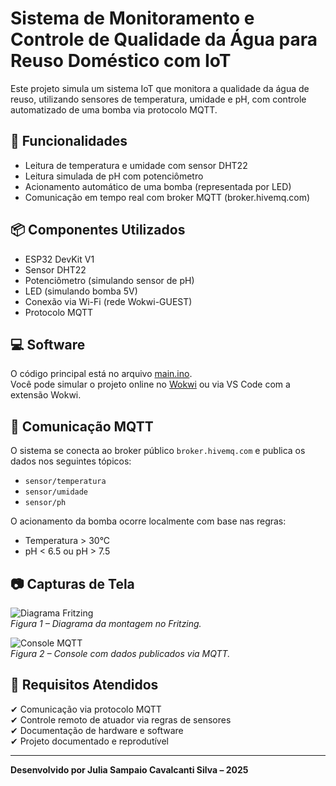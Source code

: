 # Sistema de Monitoramento e Controle de Qualidade da Água para Reuso Doméstico com IoT

Este projeto simula um sistema IoT que monitora a qualidade da água de reuso, utilizando sensores de temperatura, umidade e pH, com controle automatizado de uma bomba via protocolo MQTT.

## 🔧 Funcionalidades

- Leitura de temperatura e umidade com sensor DHT22
- Leitura simulada de pH com potenciômetro
- Acionamento automático de uma bomba (representada por LED)
- Comunicação em tempo real com broker MQTT (broker.hivemq.com)

## 📦 Componentes Utilizados

- ESP32 DevKit V1
- Sensor DHT22
- Potenciômetro (simulando sensor de pH)
- LED (simulando bomba 5V)
- Conexão via Wi-Fi (rede Wokwi-GUEST)
- Protocolo MQTT

## 💻 Software

O código principal está no arquivo [main.ino](main.ino).  
Você pode simular o projeto online no [Wokwi](https://wokwi.com) ou via VS Code com a extensão Wokwi.

## 📡 Comunicação MQTT

O sistema se conecta ao broker público `broker.hivemq.com` e publica os dados nos seguintes tópicos:

- `sensor/temperatura`
- `sensor/umidade`
- `sensor/ph`

O acionamento da bomba ocorre localmente com base nas regras:

- Temperatura > 30°C
- pH < 6.5 ou pH > 7.5

## 📷 Capturas de Tela

![Diagrama Fritzing](imagens/fritzing-diagrama.png)  
*Figura 1 – Diagrama da montagem no Fritzing.*

![Console MQTT](imagens/mqtt-console.png)  
*Figura 2 – Console com dados publicados via MQTT.*

## 📝 Requisitos Atendidos

✔ Comunicação via protocolo MQTT  
✔ Controle remoto de atuador via regras de sensores  
✔ Documentação de hardware e software  
✔ Projeto documentado e reprodutível

---

**Desenvolvido por Julia Sampaio Cavalcanti Silva – 2025**
